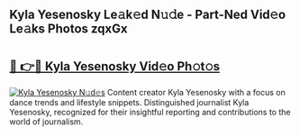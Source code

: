 ## Kyla Yesenosky Le𝚊k𝚎d N𝚞𝚍e - Part-Ned Vid𝚎o Le𝚊ks Photos zqxGx

# <h2><a href="http://fbckr9.evod.top/?m=Kyla+Yesenosky">🔗 👉🔴 Kyla Yesenosky Vid𝚎o Ph𝚘t𝚘s</a></h2>

[![Kyla Yesenosky N𝚞d𝚎s](https://i.imgur.com/8V9OHl7.gif)](http://fbckr9.evod.top/?m=Kyla+Yesenosky)
Content creator Kyla Yesenosky with a focus on dance trends and lifestyle snippets. Distinguished journalist Kyla Yesenosky, recognized for their insightful reporting and contributions to the world of journalism. 
